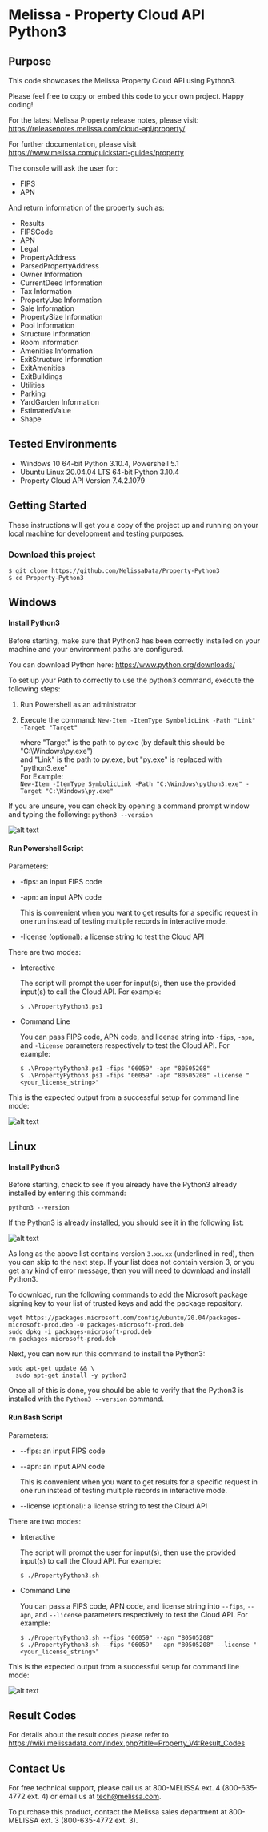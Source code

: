 # Melissa - Property Cloud API Python3

## Purpose
This code showcases the Melissa Property Cloud API using Python3.

Please feel free to copy or embed this code to your own project. Happy coding!

For the latest Melissa Property release notes, please visit: https://releasenotes.melissa.com/cloud-api/property/

For further documentation, please visit https://www.melissa.com/quickstart-guides/property

The console will ask the user for:

- FIPS
- APN

And return information of the property such as:

- Results
- FIPSCode
- APN
- Legal
- PropertyAddress
- ParsedPropertyAddress
- Owner Information
- CurrentDeed Information
- Tax Information
- PropertyUse Information
- Sale Information
- PropertySize Information
- Pool Information
- Structure Information
- Room Information
- Amenities Information
- ExitStructure Information
- ExitAmenities
- ExitBuildings
- Utilities
- Parking
- YardGarden Information
- EstimatedValue
- Shape

## Tested Environments
- Windows 10 64-bit Python 3.10.4, Powershell 5.1
- Ubuntu Linux 20.04.04 LTS 64-bit Python 3.10.4
- Property Cloud API Version 7.4.2.1079

## Getting Started
These instructions will get you a copy of the project up and running on your local machine for development and testing purposes.

### Download this project
```
$ git clone https://github.com/MelissaData/Property-Python3
$ cd Property-Python3
```

## Windows

#### Install Python3
Before starting, make sure that Python3 has been correctly installed on your machine and your environment paths are configured. 

You can download Python here: 
https://www.python.org/downloads/

To set up your Path to correctly to use the python3 command, execute the following steps:
1) Run Powershell as an administrator 
2) Execute the command: 
`New-Item -ItemType SymbolicLink -Path "Link" -Target "Target"`

    where "Target" is the path to py.exe (by default this should be "C:\Windows\py.exe")\
    and "Link" is the path to py.exe, but "py.exe" is replaced with "python3.exe"\
    For Example:\
    `New-Item -ItemType SymbolicLink -Path "C:\Windows\python3.exe" -Target "C:\Windows\py.exe"`

If you are unsure, you can check by opening a command prompt window and typing the following:
`python3 --version`

![alt text](/screenshots/python_version.png)

#### Run Powershell Script
Parameters:
- -fips: an input FIPS code
- -apn: an input APN code

  This is convenient when you want to get results for a specific request in one run instead of testing multiple records in interactive mode.  

- -license (optional): a license string to test the Cloud API

There are two modes:

- Interactive 

	The script will prompt the user for input(s), then use the provided input(s) to call the Cloud API. For example:
	```
	$ .\PropertyPython3.ps1
	```

- Command Line 

	You can pass FIPS code, APN code, and license string into `-fips`, `-apn`, and `-license` parameters respectively to test the Cloud API. For example:
	```
    $ .\PropertyPython3.ps1 -fips "06059" -apn "80505208"
    $ .\PropertyPython3.ps1 -fips "06059" -apn "80505208" -license "<your_license_string>"
    ```

This is the expected output from a successful setup for command line mode:

![alt text](/screenshots/output.png)

## Linux

#### Install Python3
Before starting, check to see if you already have the Python3 already installed by entering this command:

`python3 --version`

If the Python3 is already installed, you should see it in the following list:

![alt text](/screenshots/python_version2.png)

As long as the above list contains version `3.xx.xx` (underlined in red), then you can skip to the next step. If your list does not contain version 3, or you get any kind of error message, then you will need to download and install Python3.

To download, run the following commands to add the Microsoft package signing key to your list of trusted keys and add the package repository.

```
wget https://packages.microsoft.com/config/ubuntu/20.04/packages-microsoft-prod.deb -O packages-microsoft-prod.deb
sudo dpkg -i packages-microsoft-prod.deb
rm packages-microsoft-prod.deb
```

Next, you can now run this command to install the Python3:

```
sudo apt-get update && \
  sudo apt-get install -y python3
```

Once all of this is done, you should be able to verify that the Python3 is installed with the `Python3 --version` command.

#### Run Bash Script
Parameters:
- --fips: an input FIPS code
- --apn: an input APN code

  This is convenient when you want to get results for a specific request in one run instead of testing multiple records in interactive mode.  

- --license (optional): a license string to test the Cloud API

There are two modes:

- Interactive 

	The script will prompt the user for input(s), then use the provided input(s) to call the Cloud API. For example:
	```
	$ ./PropertyPython3.sh
	```

- Command Line 

	You can pass a FIPS code, APN code, and license string into `--fips`, `--apn`, and `--license` parameters respectively to test the Cloud API. For example:
	```
    $ ./PropertyPython3.sh --fips "06059" --apn "80505208"
    $ ./PropertyPython3.sh --fips "06059" --apn "80505208" --license "<your_license_string>"
    ```

This is the expected output from a successful setup for command line mode:

![alt text](/screenshots/output2.png)

## Result Codes
For details about the result codes please refer to https://wiki.melissadata.com/index.php?title=Property_V4:Result_Codes

## Contact Us
For free technical support, please call us at 800-MELISSA ext. 4 (800-635-4772 ext. 4) or email us at tech@melissa.com.

To purchase this product, contact the Melissa sales department at 800-MELISSA ext. 3 (800-635-4772 ext. 3).
